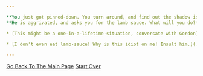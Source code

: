 ```yaml
---

**You just got pinned-down. You turn around, and find out the shadow is actually Gordon.**
**He is aggrivated, and asks you for the lamb sauce. What will you do?**

* [This might be a one-in-a-lifetime-situation, conversate with Gordon](../pick-lock/pan.md)

* [I don't even eat lamb-sauce! Why is this idiot on me! Insult him.](../pick-lock/pan.md)

---
```


[Go Back To The Main Page](../README.md)
[Start Over](../start-question/start.md)